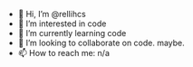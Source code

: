 - 👋 Hi, I’m @rellihcs
- 👀 I’m interested in code
- 🌱 I’m currently learning code
- 💞️ I’m looking to collaborate on code. maybe.
- 📫 How to reach me: n/a

<!---
THIS IS MY SPACE (not that web 2.0 one)
--->
